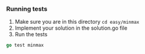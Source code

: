 ### Running tests
1) Make sure you are in this directory `cd easy/minmax`
2) Implement your solution in the solution.go file
3) Run the tests

```go
go test minmax
```